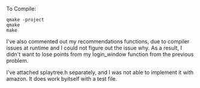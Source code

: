 To Compile:

	qmake -project
	qmake
	make
	
I've also commented out my recommendations functions, due to compiler issues at runtime and I could not figure out the issue why. As a result, I didn't want to lose points from my login_window function from the previous problem.

I've attached splaytree.h separately, and I was not able to implement it with amazon. It does work byitself with a test file.
